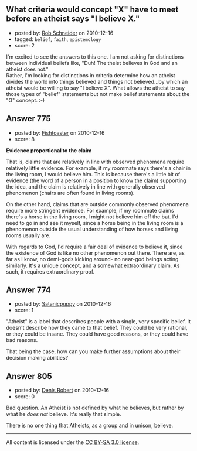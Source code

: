 ## What criteria would concept "X" have to meet before an atheist says "I believe X."

- posted by: [Rob Schneider](https://stackexchange.com/users/-1/149-rob-schneider) on 2010-12-16
- tagged: `belief`, `faith`, `epistemology`
- score: 2

I'm excited to see the answers to this one.  I am not asking for distinctions between individual beliefs like, "Duh!  The theist believes in God and an atheist does not."<BR>
Rather, I'm looking for distinctions in criteria determine how an atheist divides the world into things believed and things not believed...by which an atheist would be willing to say "I believe X".  What allows the atheist to say those types of "belief" statements but not make belief statements about the "G" concept. :-)


## Answer 775

- posted by: [Fishtoaster](https://stackexchange.com/users/-1/107-fishtoaster) on 2010-12-16
- score: 8

**Evidence proportional to the claim**

That is, claims that are relatively in line with observed phenomena require relatively little evidence.  For example, if my roommate says there's a chair in the living room, I would believe him.  This is because there's a little bit of evidence (the word of a person in a position to know the claim) supporting the idea, and the claim is relatively in line with generally observed phenomenon (chairs are often found in living rooms).

On the other hand, claims that are outside commonly observed phenomena require more stringent evidence.  For example, if my roommate claims there's a horse in the living room, I might not believe him off the bat.  I'd need to go in and see it myself, since a horse being in the living room is a phenomenon outside the usual understanding of how horses and living rooms usually are.

With regards to God, I'd require a fair deal of evidence to believe it, since the existence of God is like no other phenomenon out there.  There are, as far as I know, no demi-gods kicking around- no near-god beings acting similarly.  It's a unique concept, and a somewhat extraordinary claim.  As such, it requires extraordinary proof.


## Answer 774

- posted by: [Satanicpuppy](https://stackexchange.com/users/-1/169-satanicpuppy) on 2010-12-16
- score: 1

"Atheist" is a label that describes people with a single, very specific belief. It doesn't describe how they came to that belief. They could be very rational, or they could be insane. They could have good reasons, or they could have bad reasons.

That being the case, how can you make further assumptions about their decision making abilities?


## Answer 805

- posted by: [Denis Robert](https://stackexchange.com/users/-1/122-denis-robert) on 2010-12-16
- score: 0

Bad question. An Atheist is not defined by what he believes, but rather by what he *does not* believe. It's really that simple.

There is no one thing that Atheists, as a group and in unison, believe. 



---

All content is licensed under the [CC BY-SA 3.0 license](https://creativecommons.org/licenses/by-sa/3.0/).
